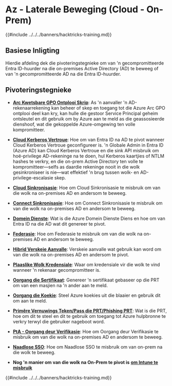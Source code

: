 # Az - Laterale Beweging (Cloud - On-Prem)

{{#include ../../../banners/hacktricks-training.md}}

## Basiese Inligting

Hierdie afdeling dek die pivoteringstegnieke om van 'n gecompromitteerde Entra ID-huurder na die on-premises Active Directory (AD) te beweeg of van 'n gecompromitteerde AD na die Entra ID-huurder.

## Pivoteringstegnieke

- [**Arc Kwetsbare GPO Ontplooi Skrip**](az-arc-vulnerable-gpo-deploy-script.md): As 'n aanvaller 'n AD-rekenaarrekening kan beheer of skep en toegang tot die Azure Arc GPO ontplooi deel kan kry, kan hulle die gestoor Service Principal geheim ontsleutel en dit gebruik om by Azure aan te meld as die geassosieerde dienshoof, wat die gekoppelde Azure-omgewing ten volle kompromitteer.

- [**Cloud Kerberos Vertroue**](az-cloud-kerberos-trust.md): Hoe om van Entra ID na AD te pivot wanneer Cloud Kerberos Vertroue geconfigureer is. 'n Globale Admin in Entra ID (Azure AD) kan Cloud Kerberos Vertroue en die sink API misbruik om hoë-privilege AD-rekeninge na te doen, hul Kerberos kaartjies of NTLM hashes te verkry, en die on-prem Active Directory ten volle te kompromitteer—selfs as daardie rekeninge nooit in die wolk gesinkroniseer is nie—wat effektief 'n brug tussen wolk- en AD-privilege-escalasie skep.

- [**Cloud Sinkronisasie**](az-cloud-sync.md): Hoe om Cloud Sinkronisasie te misbruik om van die wolk na on-premises AD en andersom te beweeg.

- [**Connect Sinkronisasie**](az-connect-sync.md): Hoe om Connect Sinkronisasie te misbruik om van die wolk na on-premises AD en andersom te beweeg.

- [**Domein Dienste**](az-domain-services.md): Wat is die Azure Domein Dienste Diens en hoe om van Entra ID na die AD wat dit genereer te pivot.

- [**Federasie**](az-federation.md): Hoe om Federasie te misbruik om van die wolk na on-premises AD en andersom te beweeg.

- [**Hibrid Verskeie Aanvalle**](az-hybrid-identity-misc-attacks.md): Verskeie aanvalle wat gebruik kan word om van die wolk na on-premises AD en andersom te pivot.

- [**Plaaslike Wolk Kredensiale**](az-local-cloud-credentials.md): Waar om kredensiale vir die wolk te vind wanneer 'n rekenaar gecompromitteer is.

- [**Oorgang die Sertifikaat**](az-pass-the-certificate.md): Genereer 'n sertifikaat gebaseer op die PRT om van een masjien na 'n ander aan te meld.

- [**Oorgang die Koekie**](az-pass-the-cookie.md): Steel Azure koekies uit die blaaier en gebruik dit om aan te meld.

- [**Primêre Vernuwings Teken/Pass die PRT/Phishing PRT**](az-primary-refresh-token-prt.md): Wat is die PRT, hoe om dit te steel en dit te gebruik om toegang tot Azure hulpbronne te verkry terwyl die gebruiker nageboot word.

- [**PtA - Oorgang deur Verifikasie**](az-pta-pass-through-authentication.md): Hoe om Oorgang deur Verifikasie te misbruik om van die wolk na on-premises AD en andersom te beweeg.

- [**Naadlose SSO**](az-seamless-sso.md): Hoe om Naadlose SSO te misbruik om van on-prem na die wolk te beweeg.

- **Nog 'n manier om van die wolk na On-Prem te pivot is** [**om Intune te misbruik**](../az-services/intune.md)

{{#include ../../../banners/hacktricks-training.md}}

